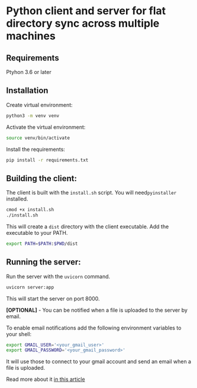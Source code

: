 # Python client and server for flat directory sync across multiple machines

## Requirements

Ptyhon 3.6 or later

## Installation
Create virtual environment:

```bash
python3 -m venv venv
```

Activate the virtual environment:

```bash
source venv/bin/activate
```

Install the requirements:

```bash
pip install -r requirements.txt
```

## Building the client:

The client is built with the `install.sh` script.
You will need`pyinstaller` installed. 

```bash
cmod +x install.sh
./install.sh
```

This will create a `dist` directory with the client executable.
Add the executable to your PATH.

```bash
export PATH=$PATH:$PWD/dist
```

## Running the server:
Run the server with the `uvicorn` command.

```bash
uvicorn server:app
```

This will start the server on port 8000.

**[OPTIONAL]** - You can be notified when a file is uploaded to the server by email.

To enable email notifications add the following environment variables to your shell:

```bash
export GMAIL_USER='<your_gmail_user>'
export GMAIL_PASSWORD='<your_gmail_password>'
```

It will use those to connect to your gmail account and send an email when a file is uploaded.

Read more about it [in this article](https://realpython.com/python-send-email/)




